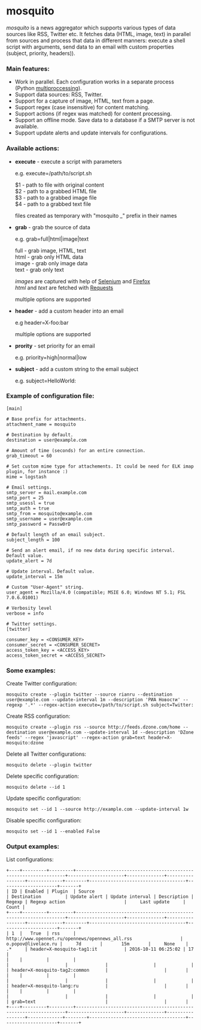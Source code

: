 
# mosquito

*mosquito* is a news aggregator which supports various types of data sources like RSS, Twitter etc. It fetches data (HTML, image, text) in parallel from sources and process that data in different manners: execute a shell script with arguments, send data to an email with custom properties (subject, priority, headers)).

### Main features:

* Work in parallel. Each configuration works in a separate process (Python [multiproccessing](https://docs.python.org/3/library/multiprocessing.html)).
* Support data sources: RSS, Twitter.
* Support for a capture of image, HTML, text from a page.
* Support regex (case insensitive) for content matching.
* Support actions (if regex was matched) for content processing.
* Support an offline mode. Save data to a database if a SMTP server is not available.
* Support update alerts and update intervals for configurations.

### Available actions:

* **execute** - execute a script with parameters  
    
  e.g. execute=/path/to/script.sh

  $1 - path to file with original content  
  $2 - path to a grabbed HTML file  
  $3 - path to a grabbed image file  
  $4 - path to a grabbed text file
  
  files created as temporary with "mosquito _" prefix in their names
  
* **grab** - grab the source of data  
    
  e.g. grab=full|html|image|text

  full - grab image, HTML, text  
  html - grab only HTML data  
  image - grab only image data  
  text - grab only text
    
  *images* are captured with help of [Selenium](http://selenium-python.readthedocs.io/) and [Firefox](https://www.mozilla.org/en-US/)  
  *html* and *text* are fetched with [Requests](http://docs.python-requests.org/en/latest/)
  
  multiple options are supported
  
* **header** - add a custom header into an email  
    
  e.g header=X-foo:bar
    
  multiple options are supported
  
* **prority** - set priority for an email  
    
  e.g. priority=high|normal|low

* **subject** - add a custom string to the email subject  
    
  e.g. subject=HelloWorld: 

### Example of configuration file:

```
[main]

# Base prefix for attachments.
attachment_name = mosquito

# Destination by default.
destination = user@example.com

# Amount of time (seconds) for an entire connection.
grab_timeout = 60

# Set custom mime type for attachements. It could be need for ELK imap plugin, for instance :)
mime = logstash

# Email settings.
smtp_server = mail.example.com
smtp_port = 25
smtp_usessl = true
smtp_auth = true
smtp_from = mosquito@example.com
smtp_username = user@example.com
smtp_password = Passw0rD

# Default length of an email subject.
subject_length = 100

# Send an alert email, if no new data during specific interval. Default value.
update_alert = 7d

# Update interval. Default value.
update_interval = 15m

# Custom "User-Agent" string.
user_agent = Mozilla/4.0 (compatible; MSIE 6.0; Windows NT 5.1; FSL 7.0.6.01001)

# Verbosity level
verbose = info

# Twitter settings.
[twitter]

consumer_key = <CONSUMER_KEY>
consumer_secret = <CONSUMER_SECRET>
access_token_key = <ACCESS_KEY>
access_token_secret = <ACCESS_SECRET>
```

### Some examples:


Create Twitter configuration:
```
mosquito create --plugin twitter --source rianru --destination user@example.com --update-interval 1m --description 'РИА Новости' --regexp '.*' --regex-action execute=/path/to/script.sh subject=Twitter: 
```

Create RSS configuration:
```
mosquito create --plugin rss --source http://feeds.dzone.com/home --destination user@example.com --update-interval 1d --description 'DZone feeds' --regex 'javascript' --regex-action grab=text header=X-mosquito:dzone 
```

Delete all Twitter configurations:
```
mosquito delete --plugin twitter
```

Delete specific configuration:
```
mosquito delete --id 1
```

Update specific configuration:
```
mosquito set --id 1 --source http://example.com --update-interval 1w
```

Disable specific configuration:
```
mosquito set --id 1 --enabled False
```

### Output examples:

List configurations:

```
+----+---------+---------+------------------------------------------------------------------+---------------------+--------------+-----------------+-------------+--------+------------------------------------+---------------------+-------+
| ID | Enabled | Plugin  | Source                                                           | Destination         | Update alert | Update interval | Description | Regexp | Regexp action                      |     Last update     | Count |
+----+---------+---------+------------------------------------------------------------------+---------------------+--------------+-----------------+-------------+--------+------------------------------------+---------------------+-------+
| 1  |   True  | rss     | http://www.opennet.ru/opennews/opennews_all.rss                  | o.popov@livelace.ru |     7d       |       15m       |     None    | .*     | header=X-mosquito-tag1:it          | 2016-10-11 06:25:02 | 17    |
|    |         |         |                                                                  |                     |              |                 |             |        | header=X-mosquito-tag2:common      |                     |       |
|    |         |         |                                                                  |                     |              |                 |             |        | header=X-mosquito-lang:ru          |                     |       |
|    |         |         |                                                                  |                     |              |                 |             |        | grab=text                          |                     |       |
+----+---------+---------+------------------------------------------------------------------+---------------------+--------------+-----------------+-------------+--------+------------------------------------+---------------------+-------+
```

